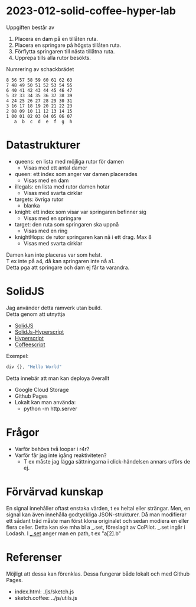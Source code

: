 # 2023-012-solid-coffee-hyper-lab

Uppgiften består av
1. Placera en dam på en tillåten ruta.  
2. Placera en springare på högsta tillåten ruta.
3. Förflytta springaren till nästa tillåtna ruta.
4. Upprepa tills alla rutor besökts.

Numrering av schackbrädet
```
8 56 57 58 59 60 61 62 63
7 48 49 50 51 52 53 54 55
6 40 41 42 43 44 45 46 47
5 32 33 34 35 36 37 38 39
4 24 25 26 27 28 29 30 31
3 16 17 18 19 20 21 22 23
2 08 09 10 11 12 13 14 15
1 00 01 02 03 04 05 06 07
   a  b  c  d  e  f  g  h
```

# Datastrukturer
* queens: en lista med möjliga rutor för damen
  * Visas med ett antal damer
* queen: ett index som anger var damen placerades
  * Visas med en dam
* illegals: en lista med rutor damen hotar
	* Visas med svarta cirklar
* targets: övriga rutor
	* blanka
* knight: ett index som visar var springaren befinner sig
	* Visas med en springare
* target: den ruta som springaren ska uppnå
	* Visas med en ring
* knightHops: de rutor springaren kan nå i ett drag. Max 8
	* Visas med svarta cirklar

Damen kan inte placeras var som helst.  
T ex inte på a4, då kan springaren inte nå a1.  
Detta pga att springare och dam ej får ta varandra.  

# SolidJS

Jag använder detta ramverk utan build.  
Detta genom att utnyttja 
* [SolidJS](https://www.solidjs.com) 
* [SolidJs-Hyperscript](https://www.solidjs.com/examples/simpletodoshyperscript)
* [Hyperscript](https://github.com/hyperhype/hyperscript)
* [Coffeescript](https://coffeescript.org)

Exempel:
```js
div {}, "Hello World"
```

Detta innebär att man kan deploya överallt
* Google Cloud Storage
* Github Pages
* Lokalt kan man använda:
	* python -m http.server

# Frågor
* Varför behövs två loopar i r4r?
* Varför får jag inte igång reaktiviteten?
	* T ex måste jag lägga sättningarna i click-händelsen annars utförs de ej.

# Förvärvad kunskap
En signal innehåller oftast enstaka värden, t ex heltal eller strängar.
Men, en signal kan även innehålla godtyckliga JSON-strukturer.
Då man modifierar ett sådant träd måste man först klona originalet och sedan modiera en eller flera celler. Detta kan ske mha bl a _.set, föreslagit av CoPilot. _.set ingår i Lodash.
I [_.set](https://lodash.com/docs/4.17.15#set) anger man en path, t ex "a[2].b"

# Referenser
Möjligt att dessa kan förenklas.
Dessa fungerar både lokalt och med Github Pages.
* index.html: ./js/sketch.js
* sketch.coffee: ../js/utils.js

